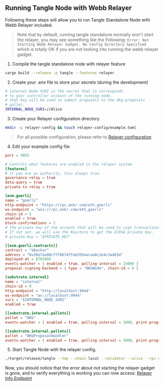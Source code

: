 ## Running Tangle Node with Webb Relayer

Following these steps will allow you to run Tangle Standalone Node with Webb Relayer included.

> Note that by default, running tangle standalone normally won't start the relayer, you may see
something like the Following: `Error: Not Starting Webb Relayer Gadget. No Config Directory Specified`
which is totally OK if you are not looking into running the webb relayer gadget.

1. Compile the tangle standalone node with relayer feature
```sh
cargo build --release -p tangle --features relayer
```
2. Create your .env file to store your secrets (during the development)

```bash
# internal Node SURI is the secret that is corresponds
# to your controller account of the running node.
# that key will be used to submit proposals to the dkg-proposals
# pallet.
INTERNAL_NODE_SURI=//Alice
```
3. Create your Relayer configuration directory

```sh
mkdir -p relayer-config && touch relayer-config/example.toml
```

> For all possible configuration, please refer to [Relayer configuration](https://github.com/webb-tools/relayer/tree/develop/config#readme)

4. Edit your example config file
```toml
port = 9955

# Controls what features are enabled in the relayer system
[features]
# if you are an authority, this always true.
governance-relay = true
data-query = true
private-tx-relay = true

[evm.goerli]
name = "goerli"
http-endpoint = "https://rpc.ankr.com/eth_goerli"
ws-endpoint = "wss://rpc.ankr.com/eth_goerli"
chain-id = 5
enabled = true
block-confirmations = 2
# The private key of the account that will be used to sign transactions
# If not set, we will use the Keystore to get the ECDSA private key.
# private-key = "$PRIVATE_KEY"

[[evm.goerli.contracts]]
contract = "VAnchor"
address = "0x38e7aa90c77f86747fab355eecaa0c2e4c3a463d"
deployed-at = 8703495
events-watcher = { enabled = true, polling-interval = 15000 }
proposal-signing-backend = { type = "DKGNode", chain-id = 0 }

[substrate.internal]
name = "internal"
chain-id = 0
http-endpoint = "http://localhost:9944"
ws-endpoint = "ws://localhost:9944"
suri = "$INTERNAL_NODE_SURI"
enabled = true

[[substrate.internal.pallets]]
pallet = "DKG"
events-watcher = { enabled = true, polling-interval = 3000, print-progress-interval = 30000 }

[[substrate.internal.pallets]]
pallet = "DKGProposalHandler"
events-watcher = { enabled = true, polling-interval = 3000, print-progress-interval = 30000 }
```
5. Start Tangle Node with the relayer config.

```sh
./target/release/tangle --tmp --chain local --validator --alice --rpc-cors all --rpc-methods=unsafe --rpc-port 9944 --relayer-config-dir ./relayer-config
```

Now, you should notice that the error about not starting the relayer gadget is gone, and to verify everything is working
you can now access: [Relayer Info Endpoint](http://localhost:9955/api/v1/info)
